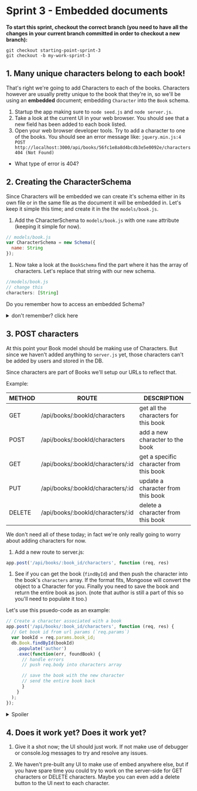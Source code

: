 # Sprint 3 - Embedded documents


**To start this sprint, checkout the correct branch (you need to have all the changes in your current branch committed in order to checkout a new branch):**
  ```
  git checkout starting-point-sprint-3
  git checkout -b my-work-sprint-3
  ```
  
  
## 1. Many unique characters belong to each book!

That's right we're going to add Characters to each of the books.
Characters however are usually pretty unique to the book that they're in, so we'll be using an **embedded** document; embedding `Character` into the `Book` schema.  

1. Startup the app making sure to `node seed.js` and `node server.js`.  
1. Take a look at the current UI in your web browser.  You should see that a new field has been added to each book listed.
1. Open your web browser developer tools.  Try to add a character to one of the books.  You should see an error message like: `jquery.min.js:4 POST http://localhost:3000/api/books/56fc1e8a8d4bcdb3e5e0092e/characters 404 (Not Found)`
  * What type of error is 404?


## 2. Creating the CharacterSchema

Since Characters will be embedded we can create it's schema either in its own file or in the same file as the document it will be embedded in.  Let's keep it simple this time; and create it in the the `models/book.js`.  

1. Add the CharacterSchema to `models/book.js` with one `name` attribute (keeping it simple for now).

  ```js
  // models/book.js
  var CharacterSchema = new Schema({
    name: String
  });
  ```

1. Now take a look at the `BookSchema` find the part where it has the array of characters.  Let's replace that string with our new schema.

  ```js
  //models/book.js
  // change this
  characters: [String]
  ```

  Do you remember how to access an embedded Schema?  

  <details><summary>don't remember?  click here</summary>
    ```js
    characters: [CharacterSchema]
    ```
  </details>




## 3. POST characters

At this point your Book model should be making use of Characters.  But since we haven't added anything to `server.js` yet, those characters can't be added by users and stored in the DB.

Since characters are part of Books we'll setup our URLs to reflect that.  

Example:

| METHOD  | ROUTE   | DESCRIPTION |
| ------- | --------------------------| ----------------|
| GET     | /api/books/:bookId/characters | get all the characters for this book |
| POST    | /api/books/:bookId/characters | add a new character to the book      |
| GET     | /api/books/:bookId/characters/:id | get a specific character from this book |
| PUT     | /api/books/:bookId/characters/:id | update a  character from this book |
| DELETE  | /api/books/:bookId/characters/:id | delete a character from this book |


We don't need all of these today; in fact we're only really going to worry about adding characters for now.


1. Add a new route to server.js:

  ```js
  app.post('/api/books/:book_id/characters', function (req, res)
  ```


1. See if you can get the book (`findById`) and then push the character into the book's `characters` array.  If the format fits, Mongoose will convert the object to a Character for you.  Finally you need to save the book and return the entire book as json.  (note that author is still a part of this so you'll need to populate it too.)

  Let's use this psuedo-code as an example:

  ```js
  // Create a character associated with a book
  app.post('/api/books/:book_id/characters', function (req, res) {
    // Get book id from url params (`req.params`)
    var bookId = req.params.book_id;
    db.Book.findById(bookId)
      .populate('author')
      .exec(function(err, foundBook) {
        // handle errors
        // push req.body into characters array

        // save the book with the new character
        // send the entire book back
        }
      }
    );
  });
  ```



  <details><summary>Spoiler</summary>

    ```js
    // Create a character associated with a book
    app.post('/api/books/:book_id/characters', function (req, res) {
      // Get book id from url params (`req.params`)
      var bookId = req.params.book_id;
      db.Book.findById(bookId)
        .populate('author') // Reference to author
        // now we can worry about saving that character
        .exec(function(err, foundBook) {
          console.log(foundBook);
          if (err) {
            res.status(500).json({error: err.message});
          } else if (foundBook === null) {
            // Is this the same as checking if the foundBook is undefined?
            res.status(404).json({error: "No Book found by this ID"});
          } else {
            // push character into characters array
            foundBook.characters.push(req.body);
            // save the book with the new character
            foundBook.save();
            res.status(201).json(foundBook);
          }
        }
      );
    });
    ```
  </details>


## 4. Does it work yet?  Does it work yet?

1. Give it a shot now; the UI should just work.  If not make use of debugger or console.log messages to try and resolve any issues.  

1. We haven't pre-built any UI to make use of embed anywhere else, but if you have spare time you could try to work on the server-side for GET characters or DELETE characters.  Maybe you can even add a delete button to the UI next to each character.  
